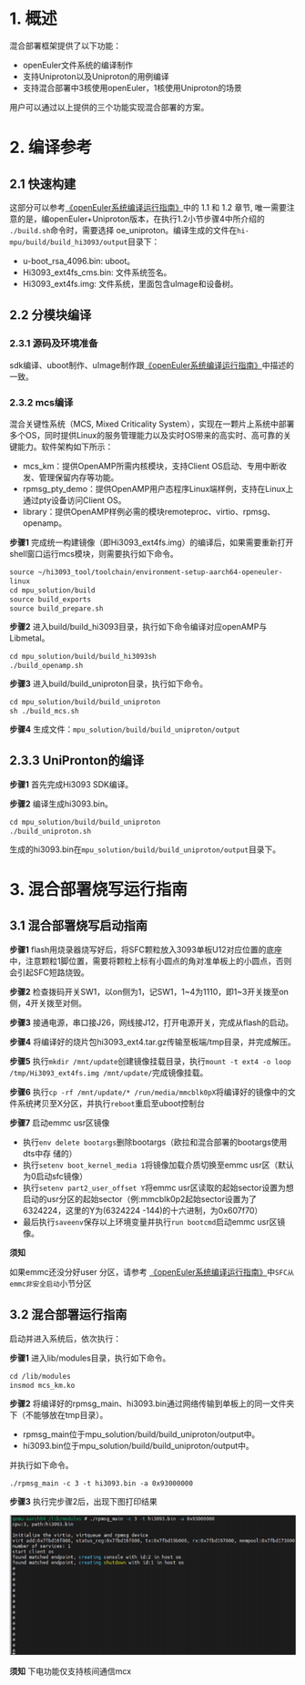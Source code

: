 # 1. 概述

混合部署框架提供了以下功能：

-	openEuler文件系统的编译制作
-	支持Uniproton以及Uniproton的用例编译
-	支持混合部署中3核使用openEuler，1核使用Uniproton的场景

用户可以通过以上提供的三个功能实现混合部署的方案。

# 2. 编译参考

## 2.1 快速构建

这部分可以参考[《openEuler系统编译运行指南》](./openEuler系统编译运行指南.md)中的 1.1 和 1.2 章节, 唯一需要注意的是，编openEuler+Uniproton版本，在执行1.2小节步骤4中所介绍的 `./build.sh`命令时，需要选择 oe_uniproton。编译生成的文件在`hi-mpu/build/build_hi3093/output`目录下：
- u-boot_rsa_4096.bin: uboot。
- Hi3093_ext4fs_cms.bin: 文件系统签名。
- Hi3093_ext4fs.img: 文件系统，里面包含uImage和设备树。

## 2.2 分模块编译

### 2.3.1 源码及环境准备
sdk编译、uboot制作、uImage制作跟[《openEuler系统编译运行指南》](./openEuler系统编译运行指南.md)中描述的一致。

### 2.3.2 mcs编译

混合关键性系统（MCS, Mixed Criticality System），实现在一颗片上系统中部署多个OS，同时提供Linux的服务管理能力以及实时OS带来的高实时、高可靠的关键能力。软件架构如下所示：

- mcs_km：提供OpenAMP所需内核模块，支持Client OS启动、专用中断收发、管理保留内存等功能。
- rpmsg_pty_demo：提供OpenAMP用户态程序Linux端样例，支持在Linux上通过pty设备访问Client OS。
- library：提供OpenAMP样例必需的模块remoteproc、virtio、rpmsg、openamp。

**步骤1** 完成统一构建镜像（即Hi3093_ext4fs.img）的编译后，如果需要重新打开shell窗口运行mcs模块，则需要执行如下命令。
```
source ~/hi3093_tool/toolchain/environment-setup-aarch64-openeuler-linux
cd mpu_solution/build
source build_exports
source build_prepare.sh
```

**步骤2** 进入build/build_hi3093目录，执行如下命令编译对应openAMP与Libmetal。
```
cd mpu_solution/build/build_hi3093sh 
./build_openamp.sh
```

**步骤3** 进入build/build_uniproton目录，执行如下命令。
```
cd mpu_solution/build/build_uniproton
sh ./build_mcs.sh
```

**步骤4** 生成文件：`mpu_solution/build/build_uniproton/output`

## 2.3.3 UniPronton的编译

**步骤1** 首先完成Hi3093 SDK编译。

**步骤2** 编译生成hi3093.bin。
```
cd mpu_solution/build/build_uniproton
./build_uniproton.sh
```

生成的hi3093.bin在`mpu_solution/build/build_uniproton/output`目录下。

# 3. 混合部署烧写运行指南

## 3.1 混合部署烧写启动指南

**步骤1** flash用烧录器烧写好后，将SFC颗粒放入3093单板U12对应位置的底座中，注意颗粒1脚位置，需要将颗粒上标有小圆点的角对准单板上的小圆点，否则会引起SFC短路烧毁。

**步骤2** 检查拨码开关SW1，以on侧为1，记SW1，1\~4为1110，即1\~3开关拨至on侧，4开关拨至对侧。

**步骤3** 接通电源，串口接J26，网线接J12，打开电源开关，完成从flash的启动。

**步骤4** 将编译好的烧片包hi3093_ext4.tar.gz传输至板端/tmp目录，并完成解压。

**步骤5** 执行`mkdir /mnt/update`创建镜像挂载目录，执行`mount -t ext4 -o loop /tmp/Hi3093_ext4fs.img /mnt/update/`完成镜像挂载。

**步骤6** 执行`cp -rf /mnt/update/* /run/media/mmcblk0pX`将编译好的镜像中的文件系统拷贝至X分区，并执行`reboot`重启至uboot控制台

**步骤7** 启动emmc usr区镜像
- 执行`env delete bootargs`删除bootargs（欧拉和混合部署的bootargs使用dts中存
储的）
- 执行`setenv boot_kernel_media 1`将镜像加载介质切换至emmc usr区（默认为0启动sfc镜像）
- 执行`setenv part2_user_offset Y`将emmc usr区读取的起始sector设置为想启动的usr分区的起始sector（例:mmcblk0p2起始sector设置为了6324224，这里的Y为(6324224 -144)的十六进制，为0x607f70）
- 最后执行`saveenv`保存以上环境变量并执行`run bootcmd`启动emmc usr区镜像。

**须知**

如果emmc还没分好user 分区，请参考 [《openEuler系统编译运行指南》](./openEuler系统编译运行指南.md)中`SFC从emmc非安全启动`小节分区

## 3.2 混合部署运行指南

启动并进入系统后，依次执行：

**步骤1** 进入lib/modules目录，执行如下命令。
```
cd /lib/modules
insmod mcs_km.ko
```

**步骤2** 将编译好的rpmsg_main、hi3093.bin通过网络传输到单板上的同一文件夹下（不能够放在tmp目录）。
- rpmsg_main位于mpu_solution/build/build_uniproton/output中。
- hi3093.bin位于mpu_solution/build/build_uniproton/output中。

并执行如下命令。
```
./rpmsg_main -c 3 -t hi3093.bin -a 0x93000000
```

**步骤3** 执行完步骤2后，出现下图打印结果

![](./images/openEuler+Uniproton混合部署方案编译运行指南/1719565811567_image.png)

**须知**
下电功能仅支持核间通信mcx

